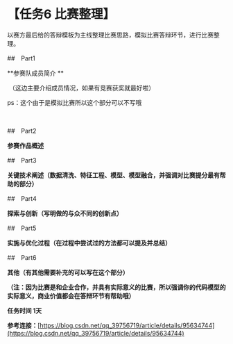 
# 【任务6 比赛整理】

以赛方最后给的答辩模板为主线整理比赛思路，模拟比赛答辩环节，进行比赛整理。

##　Part1

**参赛队成员简介 **

 （这边主要介绍成员情况，如果有竞赛获奖就最好啦）

ps：这个由于是模拟比赛所以这个部分可以不写哦

 

##　Part2

**参赛作品概述**

##　Part3

**关键技术阐述（数据清洗、特征工程、模型、模型融合，并强调对比赛提分最有帮助的部分）**

##　Part4

**探索与创新（写明做的与众不同的创新点）**

##　Part5

**实施与优化过程（在过程中尝试过的方法都可以提及并总结）**

##　Part6

**其他（有其他需要补充的可以写在这个部分）**



**（注：因为比赛是和企业合作，并具有实际意义的比赛，所以强调你的代码模型的实际意义，商业价值都会在答辩环节有帮助哦）**





**任务时间 1天**

**参考连接：**[https://blog.csdn.net/qq_39756719/article/details/95634744](https://blog.csdn.net/qq_39756719/article/details/95634744)
